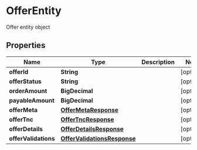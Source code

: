 

# OfferEntity

Offer entity object

## Properties

| Name | Type | Description | Notes |
|------------ | ------------- | ------------- | -------------|
|**offerId** | **String** |  |  [optional] |
|**offerStatus** | **String** |  |  [optional] |
|**orderAmount** | **BigDecimal** |  |  [optional] |
|**payableAmount** | **BigDecimal** |  |  [optional] |
|**offerMeta** | [**OfferMetaResponse**](OfferMetaResponse.md) |  |  [optional] |
|**offerTnc** | [**OfferTncResponse**](OfferTncResponse.md) |  |  [optional] |
|**offerDetails** | [**OfferDetailsResponse**](OfferDetailsResponse.md) |  |  [optional] |
|**offerValidations** | [**OfferValidationsResponse**](OfferValidationsResponse.md) |  |  [optional] |



